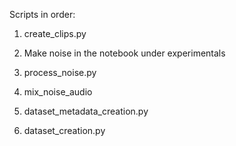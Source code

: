 Scripts in order:

1) create_clips.py

2) Make noise in the notebook under experimentals

3) process_noise.py

4) mix_noise_audio

5) dataset_metadata_creation.py

6) dataset_creation.py